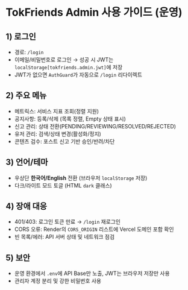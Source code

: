 # TokFriends Admin 사용 가이드 (운영)

## 1) 로그인
- 경로: `/login`
- 이메일/비밀번호로 로그인 → 성공 시 JWT는 `localStorage[tokfriends.admin.jwt]`에 저장
- JWT가 없으면 `AuthGuard`가 자동으로 `/login` 리다이렉트

## 2) 주요 메뉴
- 메트릭스: 서비스 지표 조회(정렬 지원)
- 공지사항: 등록/삭제 (목록 정렬, Empty 상태 표시)
- 신고 관리: 상태 전환(PENDING/REVIEWING/RESOLVED/REJECTED)
- 유저 관리: 검색/상태 변경(활성화/정지)
- 콘텐츠 검수: 포스트 신고 기반 승인/반려/차단

## 3) 언어/테마
- 우상단 **한국어/English** 전환 (브라우저 `localStorage` 저장)
- 다크/라이트 모드 토글 (HTML `dark` 클래스)

## 4) 장애 대응
- 401/403: 로그인 토큰 만료 → `/login` 재로그인
- CORS 오류: Render의 `CORS_ORIGIN` 리스트에 Vercel 도메인 포함 확인
- 빈 목록/에러: API 서버 상태 및 네트워크 점검

## 5) 보안
- 운영 환경에서 `.env`에 API Base만 노출, JWT는 브라우저 저장만 사용
- 관리자 계정 분리 및 강한 비밀번호 사용
